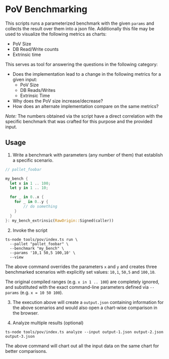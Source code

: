 # PoV Benchmarking

This scripts runs a parameterized benchmark with the given `params` and collects the result over them
into a json file. Additionally this file may be used to visualize the following metrics as charts:

- PoV Size
- DB Read/Write counts
- Extrinsic time

This serves as tool for answering the questions in the following category:

- Does the implementation lead to a change in the following metrics for a given input:
  - PoV Size
  - DB Reads/Writes
  - Extrinsic Time
- Why does the PoV size increase/decrease?
- How does an alternate implementation compare on the same metrics?

_Note:_ The numbers obtained via the script have a direct correlation with the specific benchmark that was crafted for this purpose and the provided input.

## Usage

1. Write a benchmark with parameters (any number of them) that establish a specific scenario.

```rust
// pallet_foobar

my_bench {
  let x in 1 .. 100;
  let y in 1 .. 10;

  for _ in 0..x {
    for _ in 0..y {
        // do something
    }
  }
}: my_bench_extrinsic(RawOrigin::Signed(caller))
```

2. Invoke the script

```
ts-node tools/pov/index.ts run \
  --pallet "pallet_foobar" \
  --benchmark "my_bench" \
  --params '10,1 50,5 100,10' \
  --view
```

The above command overrides the parameters `x` and `y` and creates three benchmarked scenarios with explicitly set values: `10,1`, `50,5` and `100,10`.

The original compiled ranges (e.g. `x in 1 .. 100`) are completely ignored, and substituted with the exact command-line parameters defined via `--params` (e.g. `x = 10 50 100`).

3. The execution above will create a `output.json` containing information for the above scenarios and would also open a chart-wise comparison in the browser.

4. Analyze multiple results (optional)

```
ts-node tools/pov/index.ts analyze --input output-1.json output-2.json output-3.json
```

The above command will chart out all the input data on the same chart for better comparisons.
